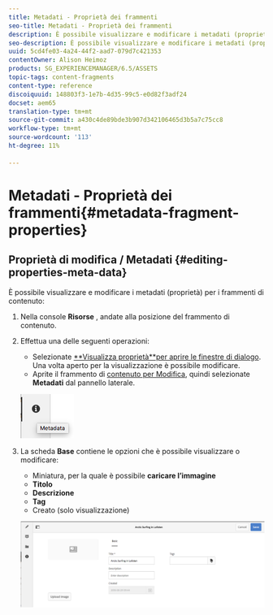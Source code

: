 ```yaml
---
title: Metadati - Proprietà dei frammenti
seo-title: Metadati - Proprietà dei frammenti
description: È possibile visualizzare e modificare i metadati (proprietà) per i frammenti di contenuto.
seo-description: È possibile visualizzare e modificare i metadati (proprietà) per i frammenti di contenuto.
uuid: 5cd4fe03-4a24-44f2-aad7-079d7c421353
contentOwner: Alison Heimoz
products: SG_EXPERIENCEMANAGER/6.5/ASSETS
topic-tags: content-fragments
content-type: reference
discoiquuid: 148803f3-1e7b-4d35-99c5-e0d82f3adf24
docset: aem65
translation-type: tm+mt
source-git-commit: a430c4de89bde3b907d342106465d3b5a7c75cc8
workflow-type: tm+mt
source-wordcount: '113'
ht-degree: 11%

---
```



# Metadati - Proprietà dei frammenti{#metadata-fragment-properties}

## Proprietà di modifica / Metadati {#editing-properties-meta-data}

È possibile visualizzare e modificare i metadati (proprietà) per i frammenti di contenuto:

1. Nella console **Risorse** , andate alla posizione del frammento di contenuto.
1. Effettua una delle seguenti operazioni:

   * Selezionate [**Visualizza proprietà&#x200B;**per aprire le finestre di dialogo](/help/assets/managing-assets-touch-ui.md#editing-properties). Una volta aperto per la visualizzazione è possibile modificare.
   * Aprite il frammento di [contenuto per Modifica](/help/assets/content-fragments/content-fragments-managing.md#opening-the-fragment-editor), quindi selezionate **Metadati** dal pannello laterale.

   ![cfm-6420-06](assets/cfm-6420-06.png)

1. La scheda **Base** contiene le opzioni che è possibile visualizzare o modificare:

   * Miniatura, per la quale è possibile **caricare l’immagine**
   * **Titolo**
   * **Descrizione**
   * **Tag**
   * Creato (solo visualizzazione)

   ![cfm-6420-07](assets/cfm-6420-07.png)

